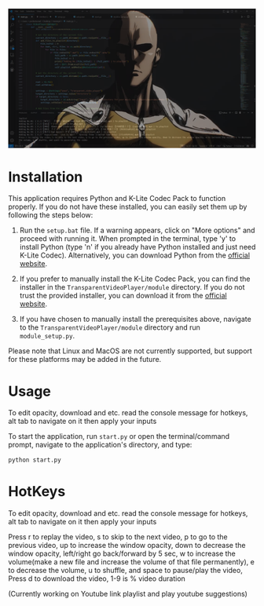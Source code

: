 ![Example Image](Example.png)

# Installation

This application requires Python and K-Lite Codec Pack to function properly. If you do not have these installed, you can easily set them up by following the steps below:

1. Run the `setup.bat` file. If a warning appears, click on "More options" and proceed with running it. When prompted in the terminal, type 'y' to install Python (type 'n' if you already have Python installed and just need K-Lite Codec). Alternatively, you can download Python from the [official website](https://www.python.org/).

2. If you prefer to manually install the K-Lite Codec Pack, you can find the installer in the `TransparentVideoPlayer/module` directory. If you do not trust the provided installer, you can download it from the [official website](https://codecguide.com/download_kl.htm).

3. If you have chosen to manually install the prerequisites above, navigate to the `TransparentVideoPlayer/module` directory and run `module_setup.py`.

Please note that Linux and MacOS are not currently supported, but support for these platforms may be added in the future.

# Usage
To edit opacity, download and etc. read the console message for hotkeys, alt tab to navigate on it then apply your inputs</br>

To start the application, run `start.py` or open the terminal/command prompt, navigate to the application's directory, and type:

```bash
python start.py
```
# HotKeys

To edit opacity, download and etc. read the console message for hotkeys, alt tab to navigate on it then apply your inputs</br>

Press r to replay the video, s to skip to the next video, p to go to the previous video, up to increase the window opacity, down to decrease the window opacity, left/right go back/forward by 5 sec, w to increase the volume(make a new file and increase the volume of that file permanently), e to decrease the volume, u to shuffle, and space to pause/play the video, Press d to download the video, 1-9 is % video duration

(Currently working on Youtube link playlist and play youtube suggestions)
